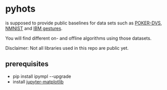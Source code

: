 # pyhots

is supposed to provide public baselines for data sets such as [POKER-DVS](http://www2.imse-cnm.csic.es/caviar/POKERDVS.html), [NMNIST](https://www.garrickorchard.com/datasets/n-mnist) and [IBM gestures](http://www.research.ibm.com/dvsgesture/).

You will find different on- and offline algorithms using those datasets. 

Disclaimer: Not all libraries used in this repo are public yet.

## prerequisites
- pip install ipympl --upgrade
- install [jupyter-matplotlib](https://github.com/matplotlib/jupyter-matplotlib)